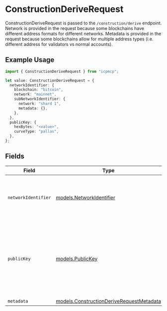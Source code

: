 # ConstructionDeriveRequest

ConstructionDeriveRequest is passed to the `/construction/derive` endpoint. Network is provided in the request because some blockchains have different address formats for different networks. Metadata is provided in the request because some blockchains allow for multiple address types (i.e. different address for validators vs normal accounts).

## Example Usage

```typescript
import { ConstructionDeriveRequest } from "icpmcp";

let value: ConstructionDeriveRequest = {
  networkIdentifier: {
    blockchain: "bitcoin",
    network: "mainnet",
    subNetworkIdentifier: {
      network: "shard 1",
      metadata: {},
    },
  },
  publicKey: {
    hexBytes: "<value>",
    curveType: "pallas",
  },
};
```

## Fields

| Field                                                                                                                                                                            | Type                                                                                                                                                                             | Required                                                                                                                                                                         | Description                                                                                                                                                                      |
| -------------------------------------------------------------------------------------------------------------------------------------------------------------------------------- | -------------------------------------------------------------------------------------------------------------------------------------------------------------------------------- | -------------------------------------------------------------------------------------------------------------------------------------------------------------------------------- | -------------------------------------------------------------------------------------------------------------------------------------------------------------------------------- |
| `networkIdentifier`                                                                                                                                                              | [models.NetworkIdentifier](../models/networkidentifier.md)                                                                                                                       | :heavy_check_mark:                                                                                                                                                               | The network_identifier specifies which network a particular object is associated with.                                                                                           |
| `publicKey`                                                                                                                                                                      | [models.PublicKey](../models/publickey.md)                                                                                                                                       | :heavy_check_mark:                                                                                                                                                               | PublicKey contains a public key byte array for a particular CurveType encoded in hex. Note that there is no PrivateKey struct as this is NEVER the concern of an implementation. |
| `metadata`                                                                                                                                                                       | [models.ConstructionDeriveRequestMetadata](../models/constructionderiverequestmetadata.md)                                                                                       | :heavy_minus_sign:                                                                                                                                                               | N/A                                                                                                                                                                              |